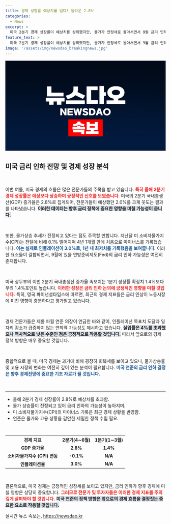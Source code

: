 ```yaml
---
title: 경제 성장률 예상치를 넘다! 놀라운 2.8%!
categories:
  - News
excerpt: >
  미국 2분기 경제 성장률이 예상치를 상회했지만, 물가가 안정세로 돌아서면서 9월 금리 인하 가능성이 여전히 점쳐지고 있습니다. 연준은 노동 시장의 변화와 인플레이션 완화를 고려해 금리 인하 준비에 착수한 것으로 보입니다.
feature_text: >
  미국 2분기 경제 성장률이 예상치를 상회했지만, 물가가 안정세로 돌아서면서 9월 금리 인하 가능성이 여전히 점쳐지고 있습니다. 연준은 노동 시장의 변화와 인플레이션 완화를 고려해 금리 인하 준비에 착수한 것으로 보입니다.
image: '/assets/img/newsdao_breakingnews.jpg'
---
```


<p><img src="/assets/img/newsdao_breakingnews.jpg" alt="cryptoinkorea 속보" /></p>

<h2 data-ke-size="size26">미국 금리 인하 전망 및 경제 성장 분석</h2>

<p data-ke-size="size16">&nbsp;</p>

<p>이번 여름, 미국 경제의 흐름은 많은 전문가들의 주목을 받고 있습니다. <b><span style="color: #ee2323;">특히 올해 2분기 경제 성장률은 예상보다 상승하며 긍정적인 신호를 보였습니다.</span></b> 미국의 2분기 국내총생산(GDP) 증가율은 2.8%로 집계되어, 전문가들이 예상했던 2.0%를 크게 웃도는 결과를 나타냈습니다. <b><span style="background-color: #21538527;">이러한 데이터는 향후 금리 정책에 중요한 영향을 미칠 가능성이 큽니다.</span></b> </p>

<p data-ke-size="size16">&nbsp;</p>

<p>또한, 물가상승 추세가 진정되고 있다는 점도 주목할 만합니다. 지난달 미 소비자물가지수(CPI)는 전달에 비해 0.1% 떨어지며 4년 1개월 만에 처음으로 마이너스를 기록했습니다. <b><span style="color: #1a5490;">이는 실제로 인플레이션이 3.0%로, 1년 내 최저치를 기록했음을 보여줍니다.</span></b> 이러한 요소들이 결합되면서, 9월에 있을 연방준비제도(Fed)의 금리 인하 가능성은 여전히 존재합니다.</p>

<p data-ke-size="size16">&nbsp;</p>

<p>미국 상무부의 이번 2분기 국내총생산 증가율 속보치는 1분기 성장률 확정치 1.4%보다 무려 1.4%포인트 높습니다. <b><span style="color: #ee2323;">이러한 성장은 금리 인하 논의에 긍정적인 영향을 미칠 것입니다.</span></b> 특히, 영국 파이낸셜타임스에 따르면, 최근의 경제 지표들은 금리 인상이 노동시장에 미친 영향이 충분하다고 평가받고 있습니다. </p>

<p data-ke-size="size16">&nbsp;</p>

<p>경제 전문가들은 제롬 파월 연준 의장이 언급한 바와 같이, 인플레이션 목표치 도달과 일자리 감소가 급증하지 않는 연착륙 가능성도 제시하고 있습니다. <b><span style="background-color: #21538527;">실업률은 4%를 초과했으나 역사적으로 낮은 수준인 점은 긍정적으로 작용할 것입니다.</span></b> 따라서 앞으로의 경제 정책 방향은 매우 중요할 것입니다.</p>

<p data-ke-size="size16">&nbsp;</p>

<p>종합적으로 볼 때, 미국 경제는 과거에 비해 굉장히 회복세를 보이고 있으나, 물가상승률 및 고용 시장의 변화는 여전히 깊이 있는 분석이 필요합니다. <b><span style="color: #1a5490;">미국 연준의 금리 인하 결정은 향후 경제전망에 중요한 기초 자료가 될 것입니다.</span></b> </p>

<p data-ke-size="size16">&nbsp;</p>

<hr>

<ul>
<li>올해 2분기 경제 성장률이 2.8%로 예상치를 초과함.</li>
<li>물가 상승률이 진정되고 있어 금리 인하의 가능성이 높아지며.</li>
<li>미 소비자물가지수(CPI)의 마이너스 기록은 최근 경제 상황을 반영함.</li>
<li>연준은 물가와 고용 상황을 감안한 세밀한 정책 수립 필요.</li>
</ul>

<p data-ke-size="size16">&nbsp;</p>

<table style="border-collapse: collapse; width: 100%;">
<tr>
<td style="text-align: center; height: 17px;"><b>경제 지표</b></td>
<td style="text-align: center; height: 17px;"><b>2분기(4∼6월)</b></td>
<td style="text-align: center; height: 17px;"><b>1분기(1∼3월)</b></td>
</tr>
<tr>
<td style="text-align: center; height: 17px;"><b>GDP 증가율</b></td>
<td style="text-align: center; height: 17px;"><b>2.8%</b></td>
<td style="text-align: center; height: 17px;"><b>1.4%</b></td>
</tr>
<tr>
<td style="text-align: center; height: 17px;"><b>소비자물가지수 (CPI) 변동</b></td>
<td style="text-align: center; height: 17px;"><b>-0.1%</b></td>
<td style="text-align: center; height: 17px;"><b>N/A</b></td>
</tr>
<tr>
<td style="text-align: center; height: 17px;"><b>인플레이션율</b></td>
<td style="text-align: center; height: 17px;"><b>3.0%</b></td>
<td style="text-align: center; height: 17px;"><b>N/A</b></td>
</tr>
</table>

<p data-ke-size="size16">&nbsp;</p>

<p>결론적으로, 미국 경제는 긍정적인 성장세를 보이고 있지만, 금리 인하가 향후 경제에 미칠 영향은 상당히 중요합니다. <b><span style="color: #ee2323;">그러므로 전문가 및 투자자들은 이러한 경제 지표를 주의 깊게 살펴봐야 할 것입니다.</span></b> <b><span style="background-color: #21538527;">미국 연준의 정책 방향은 앞으로의 경제 흐름을 결정짓는 중요한 요소로 작용할 것입니다.</span></b></p>
실시간 뉴스 속보는, <a href="https://newsdao.kr" rel="dofollow">https://newsdao.kr</a>


